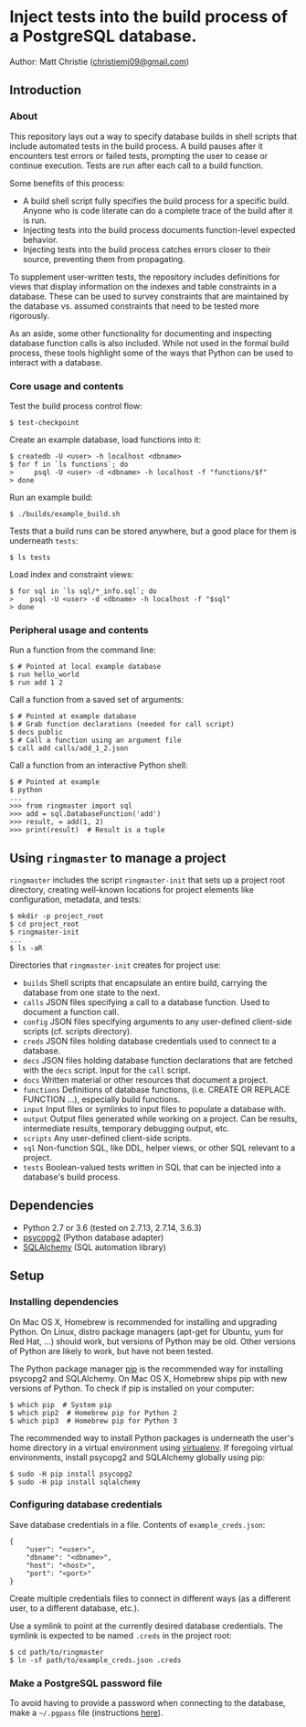 # Inject tests into the build process of a PostgreSQL database.

Author: Matt Christie (christiemj09@gmail.com)

## Introduction

### About

This repository lays out a way to specify database builds in shell scripts that
include automated tests in the build process. A build pauses after it encounters
test errors or failed tests, prompting the user to cease or continue execution.
Tests are run after each call to a build function.

Some benefits of this process:

* A build shell script fully specifies the build process for a specific build. Anyone who is code literate can do a complete trace of the build after it is run.
* Injecting tests into the build process documents function-level expected behavior.
* Injecting tests into the build process catches errors closer to their source, preventing them from propagating.

To supplement user-written tests, the repository includes definitions for views that display
information on the indexes and table constraints in a database. These can be used to survey
constraints that are maintained by the database vs. assumed constraints that need to be tested
more rigorously.

As an aside, some other functionality for documenting and inspecting database function calls
is also included. While not used in the formal build process, these tools highlight some
of the ways that Python can be used to interact with a database.

### Core usage and contents

Test the build process control flow:

```
$ test-checkpoint
```

Create an example database, load functions into it:

```
$ createdb -U <user> -h localhost <dbname>
$ for f in `ls functions`; do
>     psql -U <user> -d <dbname> -h localhost -f "functions/$f"
> done
```

Run an example build:

```
$ ./builds/example_build.sh
```

Tests that a build runs can be stored anywhere, but a good place for them is underneath `tests`:

```
$ ls tests
```

Load index and constraint views:

```
$ for sql in `ls sql/*_info.sql`; do
>    psql -U <user> -d <dbname> -h localhost -f "$sql"
> done
```

### Peripheral usage and contents

Run a function from the command line:

```
$ # Pointed at local example database
$ run hello_world
$ run add 1 2
```

Call a function from a saved set of arguments:

```
$ # Pointed at example database
$ # Grab function declarations (needed for call script)
$ decs public
$ # Call a function using an argument file
$ call add calls/add_1_2.json
```

Call a function from an interactive Python shell:

```
$ # Pointed at example
$ python
...
>>> from ringmaster import sql
>>> add = sql.DatabaseFunction('add')
>>> result, = add(1, 2)
>>> print(result)  # Result is a tuple
```

## Using `ringmaster` to manage a project

`ringmaster` includes the script `ringmaster-init` that sets up a project root directory,
creating well-known locations for project elements like configuration, metadata, and tests:

```
$ mkdir -p project_root
$ cd project_root
$ ringmaster-init
...
$ ls -aR
```

Directories that `ringmaster-init` creates for project use:

* `builds` Shell scripts that encapsulate an entire build, carrying the database from one state to the next.
* `calls` JSON files specifying a call to a database function. Used to document a function call.
* `config` JSON files specifying arguments to any user-defined client-side scripts (cf. scripts directory).
* `creds` JSON files holding database credentials used to connect to a database.
* `decs` JSON files holding database function declarations that are fetched with the `decs` script. Input for the `call` script.
* `docs` Written material or other resources that document a project.
* `functions` Definitions of database functions, (i.e. CREATE OR REPLACE FUNCTION ...), especially build functions.
* `input` Input files or symlinks to input files to populate a database with.
* `output` Output files generated while working on a project. Can be results, intermediate results, temporary debugging output, etc.
* `scripts` Any user-defined client-side scripts.
* `sql` Non-function SQL, like DDL, helper views, or other SQL relevant to a project.
* `tests` Boolean-valued tests written in SQL that can be injected into a database's build process.

## Dependencies

* Python 2.7 or 3.6 (tested on 2.7.13, 2.7.14, 3.6.3)
* [psycopg2](http://initd.org/psycopg/docs/) (Python database adapter)
* [SQLAlchemy](https://www.sqlalchemy.org/) (SQL automation library)

## Setup

### Installing dependencies

On Mac OS X, Homebrew is recommended for installing and upgrading Python. On Linux,
distro package managers (apt-get for Ubuntu, yum for Red Hat, ...) should work, but
versions of Python may be old. Other versions of Python are likely to work, but
have not been tested.

The Python package manager [pip](https://pip.pypa.io/en/stable/) is the recommended
way for installing psycopg2 and SQLAlchemy. On Mac OS X, Homebrew ships pip with new
versions of Python. To check if pip is installed on your computer:

```
$ which pip  # System pip
$ which pip2  # Homebrew pip for Python 2
$ which pip3  # Homebrew pip for Python 3
```

The recommended way to install Python packages is underneath the user's home directory
in a virtual environment using [virtualenv](https://virtualenv.pypa.io/en/stable/).
If foregoing virtual environments, install psycopg2 and SQLAlchemy globally using pip:

```
$ sudo -H pip install psycopg2
$ sudo -H pip install sqlalchemy
```

### Configuring database credentials

Save database credentials in a file. Contents of `example_creds.json`:

```
{
    "user": "<user>",
    "dbname": "<dbname>",
    "host": "<host>",
    "port": "<port>"
}
```

Create multiple credentials files to connect in different ways (as a different user,
to a different database, etc.).

Use a symlink to point at the currently desired database credentials.
The symlink is expected to be named `.creds` in the project root:

```
$ cd path/to/ringmaster
$ ln -sf path/to/example_creds.json .creds
```

### Make a PostgreSQL password file

To avoid having to provide a password when connecting to the database, make a `~/.pgpass` file
(instructions [here](https://www.postgresql.org/docs/9.6/static/libpq-pgpass.html)).


